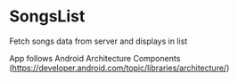 # SongsList

Fetch songs data from server and displays in list

App follows Android Architecture Components (https://developer.android.com/topic/libraries/architecture/)
